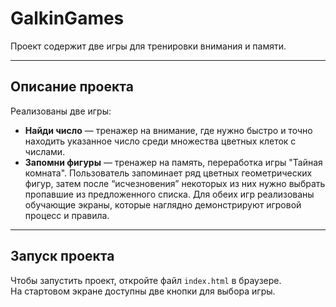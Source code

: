 # GalkinGames
Проект содержит две игры для тренировки внимания и памяти.

---

## Описание проекта
Реализованы две игры:
- **Найди число** — тренажер на внимание, где нужно быстро и точно находить указанное число среди множества цветных клеток с числами.
- **Запомни фигуры** — тренажер на память, переработка игры "Тайная комната". Пользователь запоминает ряд цветных геометрических фигур, затем после “исчезновения” некоторых из них нужно выбрать пропавшие из предложенного списка.
Для обеих игр реализованы обучающие экраны, которые наглядно демонстрируют игровой процесс и правила.

---

## Запуск проекта
Чтобы запустить проект, откройте файл `index.html` в браузере.  
На стартовом экране доступны две кнопки для выбора игры.

